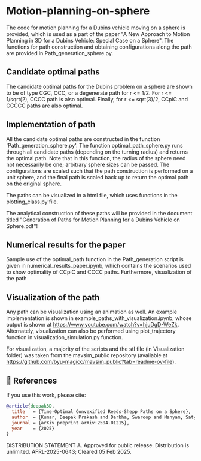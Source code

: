 # Motion-planning-on-sphere
The code for motion planning for a Dubins vehicle moving on a sphere is provided, which is used as a part of the paper "A New Approach to Motion Planning in 3D for a Dubins Vehicle: Special Case on a Sphere". The functions for path construction and obtaining configurations along the path are provided in Path_generation_sphere.py.

## Candidate optimal paths

The candidate optimal paths for the Dubins problem on a sphere are shown to be of type CGC, CCC, or a degenerate path for r <= 1/2. For r <= 1/sqrt(2), CCCC path is also optimal. Finally, for r <= sqrt(3)/2, CCpiC and CCCCC paths are also optimal.

## Implementation of path

All the candidate optimal paths are constructed in the function 'Path_generation_sphere.py'. The function optimal_path_sphere.py runs through all candidate paths (depending on the turning radius) and returns the optimal path. Note that in this function, the radius of the sphere need not necessarily be one; arbitrary sphere sizes can be passed. The configurations are scaled such that the path construction is performed on a unit sphere, and the final path is scaled back up to return the optimal path on the original sphere.

The paths can be visualized in a html file, which uses functions in the plotting_class.py file.

The analytical construction of these paths will be provided in the document titled "Generation of Paths for Motion Planning for a Dubins Vehicle on Sphere.pdf"!

## Numerical results for the paper

Sample use of the optimal_path function in the Path_generation script is given in numerical_results_paper.ipynb, which contains the scenarios used to show optimality of CCpiC and CCCC paths. Furthermore, visualization of the path

## Visualization of the path

Any path can be visualization using an animation as well. An example implementation is shown in example_paths_with_visualization.ipynb, whose output is shown at https://www.youtube.com/watch?v=hjuDgD-WeZk. Alternately, visualization can also be performed using plot_trajectory function in visualization_simulation.py function.

For visualization, a majority of the scripts and the stl file (in Visualization folder) was taken from the mavsim_public repository (available at https://github.com/byu-magicc/mavsim_public?tab=readme-ov-file).

## 📖 References

If you use this work, please cite:

```bibtex
@article{deepak3D,
  title   = {Time-Optimal Convexified Reeds-Shepp Paths on a Sphere},
  author  = {Kumar, Deepak Prakash and Darbha, Swaroop and Manyam, Satyanarayana Gupta and Casbeer, David},
  journal = {arXiv preprint arXiv:2504.01215},
  year    = {2025}
}
```

DISTRIBUTION STATEMENT A. Approved for public release. Distribution is unlimited. AFRL-2025-0643; Cleared 05 Feb 2025.
